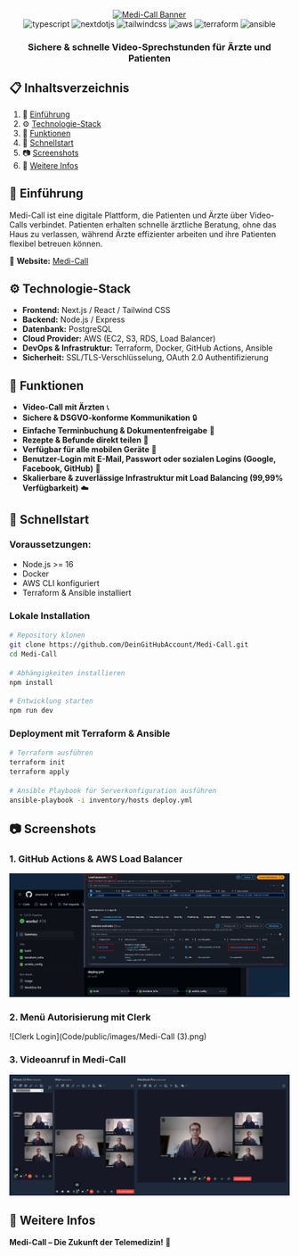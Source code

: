 <div align="center">
  <br />
    <a href="https://Macht.top" target="_blank">
      <img src="/mnt/data/Medi-Call.png" alt="Medi-Call Banner">
    </a>
  <br />

  <div>
    <img src="https://img.shields.io/badge/-TypeScript-black?style=for-the-badge&logoColor=white&logo=typescript&color=3178C6" alt="typescript" />
    <img src="https://img.shields.io/badge/-Next_JS-black?style=for-the-badge&logoColor=white&logo=nextdotjs&color=000000" alt="nextdotjs" />
    <img src="https://img.shields.io/badge/-Tailwind_CSS-black?style=for-the-badge&logoColor=white&logo=tailwindcss&color=06B6D4" alt="tailwindcss" />
    <img src="https://img.shields.io/badge/-AWS-black?style=for-the-badge&logoColor=white&logo=amazonaws&color=FF9900" alt="aws" />
    <img src="https://img.shields.io/badge/-Terraform-black?style=for-the-badge&logoColor=white&logo=terraform&color=623CE4" alt="terraform" />
    <img src="https://img.shields.io/badge/-Ansible-black?style=for-the-badge&logoColor=white&logo=ansible&color=EE0000" alt="ansible" />
  </div>

  <h3 align="center">Sichere & schnelle Video-Sprechstunden für Ärzte und Patienten</h3>
</div>

## 📋 Inhaltsverzeichnis

1. 🤖 [Einführung](#einfuhrung)
2. ⚙️ [Technologie-Stack](#tech-stack)
3. 🔋 [Funktionen](#funktionen)
4. 🤸 [Schnellstart](#schnellstart)
5. 📷 [Screenshots](#screenshots)
6. 🚀 [Weitere Infos](#mehr)

## 🤖 Einführung
Medi-Call ist eine digitale Plattform, die Patienten und Ärzte über Video-Calls verbindet. Patienten erhalten schnelle ärztliche Beratung, ohne das Haus zu verlassen, während Ärzte effizienter arbeiten und ihre Patienten flexibel betreuen können.

🔗 **Website:** [Medi-Call](https://Macht.top)

## ⚙️ Technologie-Stack
- **Frontend:** Next.js / React / Tailwind CSS
- **Backend:** Node.js / Express
- **Datenbank:** PostgreSQL
- **Cloud Provider:** AWS (EC2, S3, RDS, Load Balancer)
- **DevOps & Infrastruktur:** Terraform, Docker, GitHub Actions, Ansible
- **Sicherheit:** SSL/TLS-Verschlüsselung, OAuth 2.0 Authentifizierung

## 🔋 Funktionen
- **Video-Call mit Ärzten** 📞
- **Sichere & DSGVO-konforme Kommunikation** 🔒
- **Einfache Terminbuchung & Dokumentenfreigabe** 📅
- **Rezepte & Befunde direkt teilen** 📄
- **Verfügbar für alle mobilen Geräte** 📱
- **Benutzer-Login mit E-Mail, Passwort oder sozialen Logins (Google, Facebook, GitHub)** 🔐
- **Skalierbare & zuverlässige Infrastruktur mit Load Balancing (99,99% Verfügbarkeit)** ☁️

## 🤸 Schnellstart
### Voraussetzungen:
- Node.js >= 16
- Docker
- AWS CLI konfiguriert
- Terraform & Ansible installiert

### Lokale Installation
```bash
# Repository klonen
git clone https://github.com/DeinGitHubAccount/Medi-Call.git
cd Medi-Call

# Abhängigkeiten installieren
npm install

# Entwicklung starten
npm run dev
```

### Deployment mit Terraform & Ansible
```bash
# Terraform ausführen
terraform init
terraform apply

# Ansible Playbook für Serverkonfiguration ausführen
ansible-playbook -i inventory/hosts deploy.yml
```

## 📷 Screenshots
### 1. GitHub Actions & AWS Load Balancer
![GitHub Actions & AWS](Code/public/images/Screenshot_169.png)

### 2. Menü Autorisierung mit Clerk
![Clerk Login](Code/public/images/Medi-Call (3).png)

### 3. Videoanruf in Medi-Call
![Video Call](Code/public/images/Screenshot_168.png)

## 🚀 Weitere Infos
**Medi-Call – Die Zukunft der Telemedizin!** 🚀
